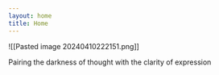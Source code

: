 ```yaml
---
layout: home
title: Home
---
```


![[Pasted image 20240410222151.png]]

<div class="center">

<p>
Pairing the darkness of thought with the clarity of expression
</p>
</div>
